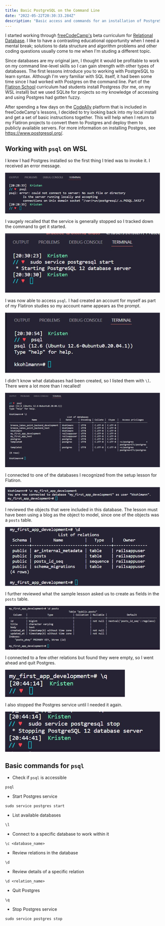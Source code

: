 ```yaml
---
title: Basic PostgreSQL on the Command Line
date: "2022-05-22T20:30:33.284Z"
description: "Basic access and commands for an installation of PostgreSQL on Windows Subsystem for Linux"
---
```


I started working through [freeCodeCamp's](https://www.freecodecamp.org/) beta curriculum for [Relational Database](https://www.freecodecamp.org/learn/relational-database/). I like to have a contrasting educational opportunity when I need a mental break; solutions to data structure and algorithm problems and other coding questions usually come to me when I'm studing a different topic.

Since databases are my original jam, I thought it would be profitable to work on my command line-level skills so I can gain strength with other types of databases. The first lessons introduce you to working with PostgreSQL to learn syntax. Although I'm very familiar with SQL itself, it had been some time since I had worked with Postgres on the command line. Part of the [Flatiron School](https://flatironschool.com/) curriculum had students install Postgress (for me, on my WSL install) but we used SQLite for projects so my knowledge of accessing and using Postgres had gotten fuzzy.

After spending a few days on the [CodeAlly](https://codeally.io/) platform that is included in freeCodeCamp's lessons, I decided to try looking back into my local install and get a set of basic instructions together. This will help when I return to my Flatiron projects to convert them to Postgres and deploy them to publicly available servers. For more information on installing Postgres, see <https://www.postgresql.org/>.

## Working with `psql` on WSL

I knew I had Postgres installed so the first thing I tried was to invoke it. I received an error message.

![Check psl](./psql-01-check.jpg)

I vaugely recalled that the service is generally stopped so I tracked down the command to get it started.

![Start postgres service](./psql-02-start.jpg)

I was now able to access `psql`. I had created an account for myself as part of my Flatiron studies so my account name appears as the prompt.

![Open postgres](./psql-03-open.jpg)

I didn't know what databases had been created, so I listed them with `\l`. There were a lot more than I recalled!

![List databases](./psql-04-list.jpg)

I connected to one of the databases I recognized from the setup lesson for Flatiron.

![Connect to database](./psql-05-connect.jpg)

I reviewed the objects that were included in this database. The lesson must have been using a blog as the object to model, since one of the objects was a `posts` table.

![Review relations](./psql-06-relations.jpg)

I further reviewed what the sample lesson asked us to create as fields in the `posts` table.

![Review fields](./psql-07-table.jpg)

I connected to a few other relations but found they were empty, so I went ahead and quit Postgres.

![Quit Postgres](./psql-08-quit.jpg)

I also stopped the Postgres service until I needed it again.

![Stop Postgres service](./psql-09-stop.jpg)

## Basic commands for `psql`

- Check if `psql` is accessible

```wsl
psql
```

- Start Postgres service

```wsl
sudo service postgres start
```

- List available databases

```wsl
\l
```

- Connect to a specific database to work within it

```wsl
\c <database_name>
```

- Review relations in the database

```wsl
\d
```

- Review details of a specific relation

```wsl
\d <relation_name>
```

- Quit Postgres

```wsl
\q
```

- Stop Postgres service

```wsl
sudo service postgres stop
```
